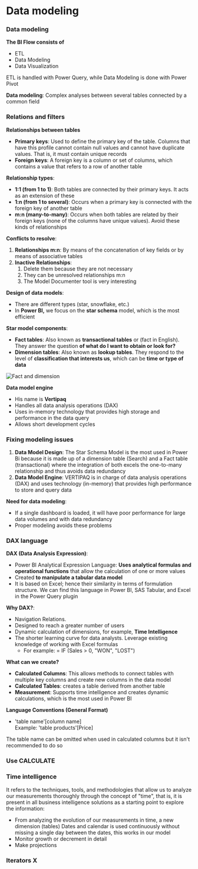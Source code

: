 # Data modeling

### Data modeling

**The BI Flow consists of**

* ETL
* Data Modeling
* Data Visualization

ETL is handled with Power Query, while Data Modeling is done with Power Pivot

**Data modeling**: Complex analyses between several tables connected by a common field

### Relations and filters

**Relationships between tables**

* **Primary keys**: Used to define the primary key of the table. Columns that have this profile cannot contain null values and cannot have duplicate values. That is, it must contain unique records
* **Foreign keys**: A foreign key is a column or set of columns, which contains a value that refers to a row of another table

**Relationship types**:

* **1:1 (from 1 to 1)**: Both tables are connected by their primary keys. It acts as an extension of these
* **1:n (from 1 to several)**: Occurs when a primary key is connected with the foreign key of another table
* **m:n (many-to-many)**: Occurs when both tables are related by their foreign keys (none of the columns have unique values). Avoid these kinds of relationships

**Conflicts to resolve**:

1. **Relationships m:n**: By means of the concatenation of key fields or by means of associative tables
2. **Inactive Relationships**:&#x20;
   1. Delete them because they are not necessary&#x20;
   2. They can be unresolved relationships m:n&#x20;
   3. The Model Documenter tool is very interesting

**Design of data models**:

* There are different types (star, snowflake, etc.)
* In **Power BI,** we focus on the **star schema** model, which is the most efficient

**Star model components**:

* **Fact tables**: Also known as **transactional tables** or (fact in English). They answer the question **of what do I want to obtain or look for?**
* **Dimension tables**: Also known as **lookup tables**. They respond to the level of **classification that interests us**, which can be **time or type of data**

![Fact and dimension](https://i.imgur.com/gTFNcvu.png)

**Data model engine**

* His name is **Vertipaq**
* Handles all data analysis operations (DAX)
* Uses in-memory technology that provides high storage and performance in the data query
* Allows short development cycles

### Fixing modeling issues

1. **Data Model Design**: The Star Schema Model is the most used in Power Bi because it is made up of a dimension table (Search) and a Fact table (transactional) where the integration of both excels the one-to-many relationship and thus avoids data redundancy
2. **Data Model Engine**: VERTIPAQ is in charge of data analysis operations (DAX) and uses technology (in-memory) that provides high performance to store and query data

**Need for data modeling**:

* If a single dashboard is loaded, it will have poor performance for large data volumes and with data redundancy
* Proper modeling avoids these problems

### DAX language

**DAX (Data Analysis Expression)**:

* Power BI Analytical Expression Language: **Uses analytical formulas and operational functions** that allow the calculation of one or more values
* Created **to manipulate a tabular data model**
* It is based on Excel; hence their similarity in terms of formulation structure. We can find this language in Power BI, SAS Tabular, and Excel in the Power Query plugin

**Why DAX?**:

* Navigation Relations.
* Designed to reach a greater number of users
* Dynamic calculation of dimensions, for example, **Time Intelligence**
* The shorter learning curve for data analysts. Leverage existing knowledge of working with Excel formulas
  * For example: = IF (Sales > 0, "WON", "LOST")

**What can we create?**

* **Calculated Columns**: This allows methods to connect tables with multiple key columns and create new columns in the data model
* **Calculated Tables**: creates a table derived from another table
* **Measurement**: Supports time intelligence and creates dynamic calculations, which is the most used in Power BI

**Language Conventions (General Format)**

* 'table name'\[column name]\
  Example: 'table products'\[Price]

The table name can be omitted when used in calculated columns but it isn't recommended to do so

### Use CALCULATE

### Time intelligence

It refers to the techniques, tools, and methodologies that allow us to analyze our measurements thoroughly through the concept of "time", that is, it is present in all business intelligence solutions as a starting point to explore the information:

* From analyzing the evolution of our measurements in time, a new dimension (tables) Dates and calendar is used continuously without missing a single day between the dates, this works in our model
* Monitor growth or decrement in detail
* Make projections

### Iterators X
